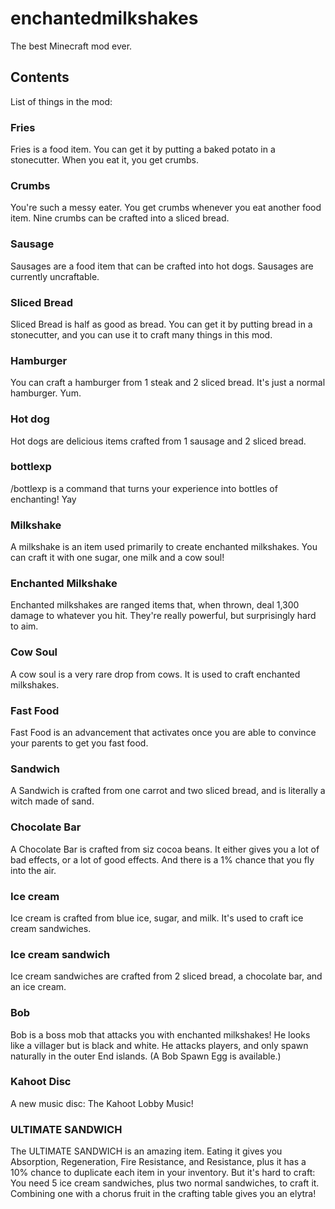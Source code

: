 # enchantedmilkshakes
The best Minecraft mod ever.

## Contents

List of things in the mod:

### Fries

Fries is a food item. You can get it by putting a baked potato in a stonecutter. When you eat it, you get crumbs.

### Crumbs

You're such a messy eater. You get crumbs whenever you eat another food item. Nine crumbs can be crafted into a sliced bread.

### Sausage

Sausages are a food item that can be crafted into hot dogs. Sausages are currently uncraftable.

### Sliced Bread

Sliced Bread is half as good as bread. You can get it by putting bread in a stonecutter, and you can use it to craft many things in this mod.

### Hamburger

You can craft a hamburger from 1 steak and 2 sliced bread. It's just a normal hamburger. Yum.

### Hot dog

Hot dogs are delicious items crafted from 1 sausage and 2 sliced bread.

### bottlexp

/bottlexp is a command that turns your experience into bottles of enchanting! Yay

### Milkshake

A milkshake is an item used primarily to create enchanted milkshakes. You can craft it with one sugar, one milk and a cow soul!

### Enchanted Milkshake

Enchanted milkshakes are ranged items that, when thrown, deal 1,300 damage to whatever you hit. They're really powerful, but surprisingly hard to aim.

### Cow Soul

A cow soul is a very rare drop from cows. It is used to craft enchanted milkshakes.

### Fast Food

Fast Food is an advancement that activates once you are able to convince your parents to get you fast food.

### Sandwich

A Sandwich is crafted from one carrot and two sliced bread, and is literally a witch made of sand.

### Chocolate Bar

A Chocolate Bar is crafted from siz cocoa beans. It either gives you a lot of bad effects, or a lot of good effects. And there is a 1% chance that you fly into the air.

### Ice cream

Ice cream is crafted from blue ice, sugar, and milk. It's used to craft ice cream sandwiches.

### Ice cream sandwich

Ice cream sandwiches are crafted from 2 sliced bread, a chocolate bar, and an ice cream.

### Bob

Bob is a boss mob that attacks you with enchanted milkshakes! He looks like a villager but is black and white. He attacks players, and only spawn naturally in the outer End islands. (A Bob Spawn Egg is available.)

### Kahoot Disc

A new music disc: The Kahoot Lobby Music!

### ULTIMATE SANDWICH

The ULTIMATE SANDWICH is an amazing item. Eating it gives you Absorption, Regeneration, Fire Resistance, and Resistance, plus it has a 10% chance to duplicate each item in your inventory. But it's hard to craft: You need 5 ice cream sandwiches, plus two normal sandwiches, to craft it. Combining one with a chorus fruit in the crafting table gives you an elytra!
